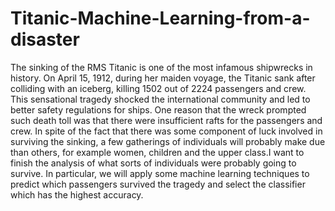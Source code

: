 # Titanic-Machine-Learning-from-a-disaster
The sinking of the RMS Titanic is one of the most infamous shipwrecks in history. On April 15, 1912, during her maiden voyage, the Titanic sank after colliding with an iceberg, killing 1502 out of 2224 passengers and crew. This sensational tragedy shocked the international community and led to better safety regulations for ships. One reason that the wreck prompted such death toll was that there were insufficient rafts for the passengers and crew. In spite of the fact that there was some component of luck involved in surviving the sinking, a few gatherings of individuals will probably make due than others, for example women, children and the upper class.I want to finish the analysis of what sorts of individuals were probably going to survive. In particular, we will apply some machine learning techniques to predict which passengers survived the tragedy and select the classifier which has the highest accuracy.
